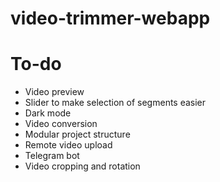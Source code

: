 # video-trimmer-webapp
# To-do
* Video preview
* Slider to make selection of segments easier
* Dark mode
* Video conversion
* Modular project structure
* Remote video upload
* Telegram bot
* Video cropping and rotation
